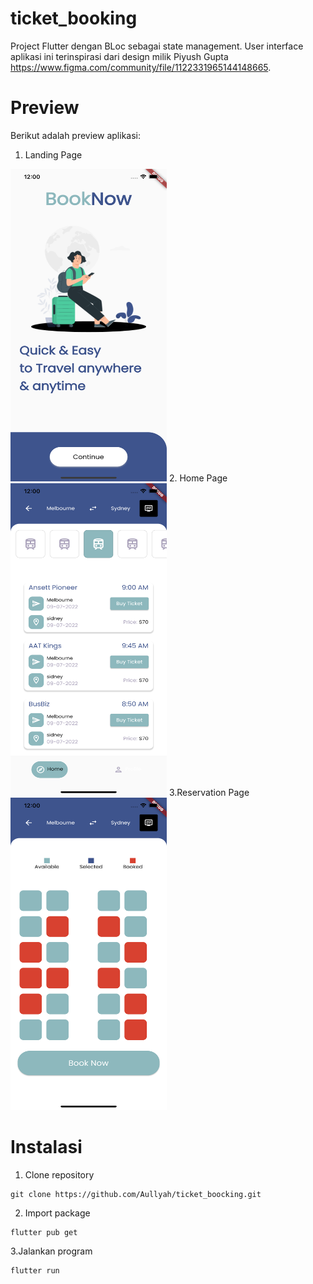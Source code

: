 # ticket_booking
Project Flutter dengan BLoc sebagai state management. User interface aplikasi ini terinspirasi dari design milik Piyush Gupta https://www.figma.com/community/file/1122331965144148665.

# Preview
Berikut adalah preview aplikasi:<br />
1. Landing Page
<img src="https://github.com/Aullyah/ticket_boocking/blob/main/assets/preview/splash_screen.png" width="250" height="500" />
2. Home Page
<img src="https://github.com/Aullyah/ticket_boocking/blob/main/assets/preview/home_screen.png" width="250" height="500" />
3.Reservation Page
<img src="https://github.com/Aullyah/ticket_boocking/blob/main/assets/preview/reservation_screen.png" width="250" height="500" />

# Instalasi
1. Clone repository
```
git clone https://github.com/Aullyah/ticket_boocking.git
```

2. Import package
```
flutter pub get
```

3.Jalankan program
```
flutter run
```